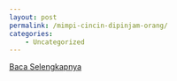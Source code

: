 ```yaml
---
layout: post
permalink: /mimpi-cincin-dipinjam-orang/
categories:
    - Uncategorized
---
```


[Baca Selengkapnya](/02)